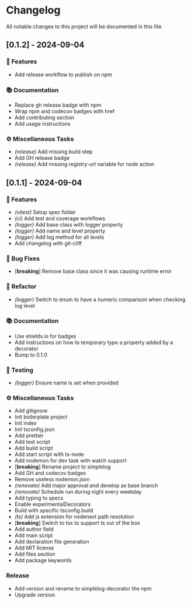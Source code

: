 # Changelog

All notable changes to this project will be documented in this file.

## [0.1.2] - 2024-09-04

### 🚀 Features

- Add release workflow to publish on npm

### 📚 Documentation

- Replace gh release badge with npm
- Wrap npm and codecov badges with href
- Add contributing section
- Add usage instructions

### ⚙️ Miscellaneous Tasks

- *(release)* Add missing build step
- Add GH release badge
- *(release)* Add missing registry-url variable for node action

## [0.1.1] - 2024-09-04

### 🚀 Features

- *(vitest)* Setup spec folder
- *(ci)* Add test and coverage workflows
- *(logger)* Add base class with logger property
- *(logger)* Add name and level property
- *(logger)* Add log method for all levels
- Add changelog with git-cliff

### 🐛 Bug Fixes

- [**breaking**] Remove base class since it was causing runtime error

### 🚜 Refactor

- *(logger)* Switch to enum to have a numeric comparison when checking log level

### 📚 Documentation

- Use shields.io for badges
- Add instructions on how to temporary type a property added by a decorator
- Bump to 0.1.0

### 🧪 Testing

- *(logger)* Ensure name is set when provided

### ⚙️ Miscellaneous Tasks

- Add gitignore
- Init boilerplate project
- Init index
- Init tsconfig.json
- Add prettier
- Add test script
- Add build script
- Add start script with ts-node
- Add nodemon for dev task with watch support
- [**breaking**] Rename project to simplelog
- Add GH and codecov badges
- Remove useless nodemon.json
- *(renovate)* Add major approval and develop as base branch
- *(renovate)* Schedule run during night every weekday
- Add typing to specs
- Enable experimentalDecorators
- Build with specific tsconfig.build
- *(ts)* Add js extension for nodenext path resolution
- [**breaking**] Switch to tsx to support ts out of the box
- Add author field
- Add main script
- Add declaration file generation
- Add MIT license
- Add files section
- Add package keywords

### Release

- Add version and rename to simplelog-decorator the npm
- Upgrade version

<!-- generated by git-cliff -->
